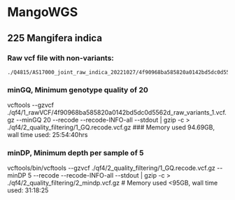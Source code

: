 # MangoWGS
## 225 Mangifera indica

### Raw vcf file with non-variants:
```
./Q4815/AS17000_joint_raw_indica_20221027/4f90968ba585820a0142bd5dc0d5562d_raw_variants_1.vcf.gz
```

### minGQ, Minimum genotype quality of 20
vcftools --gzvcf ./qf4/1_rawVCF/4f90968ba585820a0142bd5dc0d5562d_raw_variants_1.vcf.gz --minGQ 20 --recode --recode-INFO-all --stdout | gzip -c > ./qf4/2_quality_filtering/1_GQ.recode.vcf.gz
    ### Memory used 94.69GB, wall time used: 25:54:40hrs

### minDP, Minimum depth per sample of 5
vcftools/bin/vcftools --gzvcf ./qf4/2_quality_filtering/1_GQ.recode.vcf.gz --minDP 5 --recode --recode-INFO-all --stdout | gzip -c > ./qf4/2_quality_filtering/2_mindp.vcf.gz
	    # Memory used <95GB, wall time used: 31:18:25
